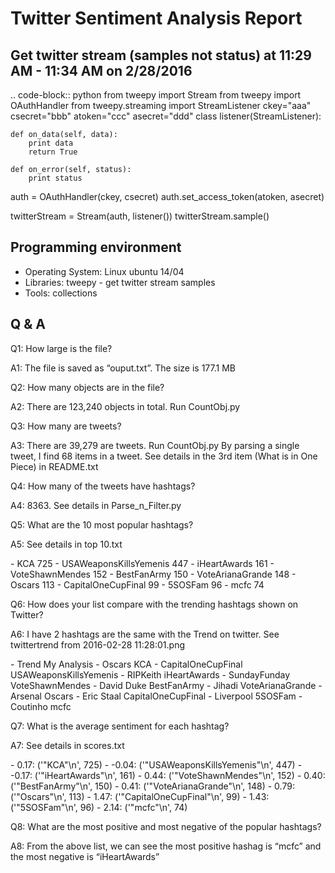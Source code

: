 Twitter Sentiment Analysis Report
=====================
Get twitter stream (samples not status) at 11:29 AM - 11:34 AM on 2/28/2016
----------------
.. code-block:: python
from tweepy import Stream
from tweepy import OAuthHandler
from tweepy.streaming import StreamListener
ckey="aaa"
csecret="bbb"
atoken="ccc"
asecret="ddd"
class listener(StreamListener):
 
    def on_data(self, data):
        print data
        return True
 
    def on_error(self, status):
        print status
 
auth = OAuthHandler(ckey, csecret)
auth.set_access_token(atoken, asecret)
 
twitterStream = Stream(auth, listener())
twitterStream.sample()


Programming environment
----------------
- Operating System: Linux ubuntu 14/04
- Libraries: tweepy - get twitter stream samples
- Tools: collections

Q & A 
----------------

<p>Q1: How large is the file?</p>
<p>A1: The file is saved as “ouput.txt”. The size is 177.1 MB</p>

<p>Q2: How many objects are in the file?</p>
<p>A2: There are 123,240 objects in total. Run CountObj.py</p>

<p>Q3: How many are tweets?</p>
<p>A3: There are 39,279 are tweets. Run CountObj.py
     By parsing a single tweet, I find 68 items in a tweet. See details in the 3rd item (What is in One Piece) in README.txt</p>

<p>Q4: How many of the tweets have hashtags?</p>
<p>A4: 8363. See details in Parse_n_Filter.py</p>

<p>Q5: What are the 10 most popular hashtags?</p>
<p>A5: See details in top 10.txt</p>
-  KCA 725
-  USAWeaponsKillsYemenis 447
-  iHeartAwards 161
-  VoteShawnMendes 152
-  BestFanArmy 150
-  VoteArianaGrande 148
-  Oscars 113
-  CapitalOneCupFinal 99
-  5SOSFam 96
-  mcfc  74

<p>Q6: How does your list compare with the trending hashtags shown on Twitter?</p>
<p>A6: I have 2 hashtags are the same with the Trend on twitter. See twittertrend from 2016-02-28 11:28:01.png</p>
-  Trend	My Analysis
-  Oscars	KCA
-  CapitalOneCupFinal	USAWeaponsKillsYemenis
-  RIPKeith	iHeartAwards
-  SundayFunday	VoteShawnMendes
-  David Duke	BestFanArmy
-  Jihadi	VoteArianaGrande
-  Arsenal	Oscars
-  Eric Staal	CapitalOneCupFinal
-  Liverpool	5SOSFam
-  Coutinho	mcfc


<p>Q7: What is the average sentiment for each hashtag?</p>
<p>A7: See details in scores.txt</p>
-  0.17: ('"KCA"\n', 725)
-  -0.04: ('"USAWeaponsKillsYemenis"\n', 447)
-  -0.17: ('"iHeartAwards"\n', 161)
-  0.44: ('"VoteShawnMendes"\n', 152)
-  0.40: ('"BestFanArmy"\n', 150)
-  0.41: ('"VoteArianaGrande"\n', 148)
-  0.79: ('"Oscars"\n', 113)
-  1.47: ('"CapitalOneCupFinal"\n', 99)
-  1.43: ('"5SOSFam"\n', 96)
-  2.14: ('"mcfc"\n', 74)

<p>Q8: What are the most positive and most negative of the popular hashtags?</p>
<p>A8: From the above list, we can see the most positive hashag is “mcfc” and the most negative is “iHeartAwards”</p>

